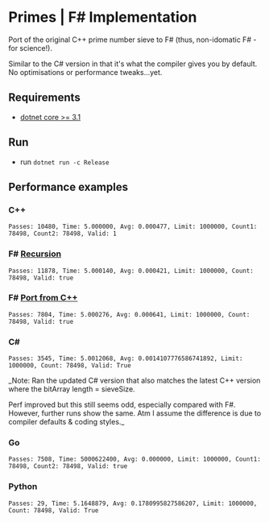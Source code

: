 # Primes | F# Implementation

Port of the original C++ prime number sieve to F# (thus, non-idomatic F# - for science!). 

Similar to the C# version in that it's what the compiler gives you by default. No optimisations or performance tweaks...yet.

## Requirements
- [dotnet core >= 3.1](https://dotnet.microsoft.com/download/dotnet-core)

## Run
- run ```dotnet run -c Release```

## Performance examples

### C++
```
Passes: 10480, Time: 5.000000, Avg: 0.000477, Limit: 1000000, Count1: 78498, Count2: 78498, Valid: 1
```

### F# [Recursion](PrimeSieveFsharp_Recursion)
```
Passes: 11878, Time: 5.000140, Avg: 0.000421, Limit: 1000000, Count: 78498, Valid: true
```

### F# [Port from C++](PrimeSieveFsharp_Port)
```
Passes: 7804, Time: 5.000276, Avg: 0.000641, Limit: 1000000, Count: 78498, Valid: true
```

### C#
```
Passes: 3545, Time: 5.0012068, Avg: 0.0014107776586741892, Limit: 1000000, Count: 78498, Valid: True
```
_Note: Ran the updated C# version that also matches the latest C++ version where the bitArray length = sieveSize. 

Perf improved but this still seems odd, especially compared with F#. However, further runs show the same. Atm I assume the difference is due to compiler defaults & coding styles._

### Go
```
Passes: 7508, Time: 5000622400, Avg: 0.000000, Limit: 1000000, Count1: 78498, Count2: 78498, Valid: true
```

### Python
```
Passes: 29, Time: 5.1648879, Avg: 0.1780995827586207, Limit: 1000000, Count: 78498, Valid: True
```